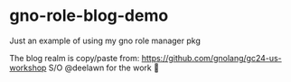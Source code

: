 # gno-role-blog-demo
Just an example of using my gno role manager pkg

The blog realm is copy/paste from: https://github.com/gnolang/gc24-us-workshop
S/O @deelawn for the work 💪
